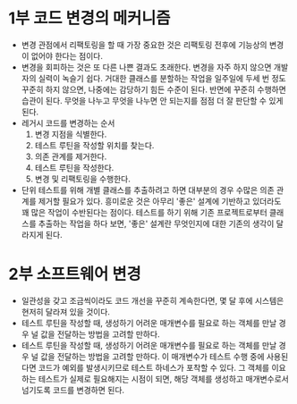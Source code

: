 # 1부 코드 변경의 메커니즘 
* 변경 관점에서 리팩토링을 할 때 가장 중요한 것은 리팩토링 전후에 기능상의 변경이 없어야 한다는 점이다.
* 변경을 회피하는 것은 또 다른 나쁜 결과도 초래한다. 변경을 자주 하지 않으면 개발자의 실력이 녹슬기 쉽다. 거대한 클래스를 분할하는 작업을 일주일에 두세 번 정도 꾸준히 하지 않으면, 나중에는 감당하기 힘든 수준이 된다. 반면에 꾸준히 수행하면 습관이 된다. 무엇을 나누고 무엇을 나누면 안 되는지를 점점 더 잘 판단할 수 있게 된다.
* 레거시 코드를 변경하는 순서
    1. 변경 지점을 식별한다.
    2. 테스트 루틴을 작성할 위치를 찾는다.
    3. 의존 관계를 제거한다.
    4. 테스트 루틴을 작성한다.
    5. 변경 및 리팩토링을 수행한다.
* 단위 테스트를 위해 개별 클래스를 추출하려고 하면 대부분의 경우 수많은 의존 관계를 제거할 필요가 있다. 흥미로운 것은 아무리 '좋은' 설계에 기반하고 있더라도 꽤 많은 작업이 수반된다는 점이다. 테스트를 하기 위해 기존 프로젝트로부터 클래스를 추출하는 작업을 하다 보면, '좋은' 설계란 무엇인지에 대한 기존의 생각이 달라지게 된다.
# 2부 소프트웨어 변경
* 일관성을 갖고 조금씩이라도 코드 개선을 꾸준히 계속한다면, 몇 달 후에 시스템은 현저히 달라져 있을 것이다.
* 테스트 루틴을 작성할 때, 생성하기 어려운 매개변수를 필요로 하는 객체를 만날 경우 널 값을 전달하는 방법을 고려할 만하다.
* 테스트 루틴을 작성할 때, 생성하기 어려운 매개변수를 필요로 하는 객체를 만날 경우 널 값을 전달하는 방법을 고려할 만하다. 이 매개변수가 테스트 수행 중에 사용된다면 코드가 예외를 발생시키므로 테스트 하네스가 포착할 수 있다. 그 객체를 이요하는 테스트가 실제로 필요해지는 시점이 되면, 해당 객체를 생성하고 매개변수로서 넘기도록 코드를 변경하면 된다.

